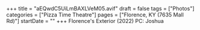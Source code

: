 +++
title = "aEQwdC5UiLmBAXLVeM05.avif"
draft = false
tags = ["Photos"]
categories = ["Pizza Time Theatre"]
pages = ["Florence, KY (7635 Mall Rd)"]
startDate = ""
+++
Florence's Exterior (2022) PC: Joshua
